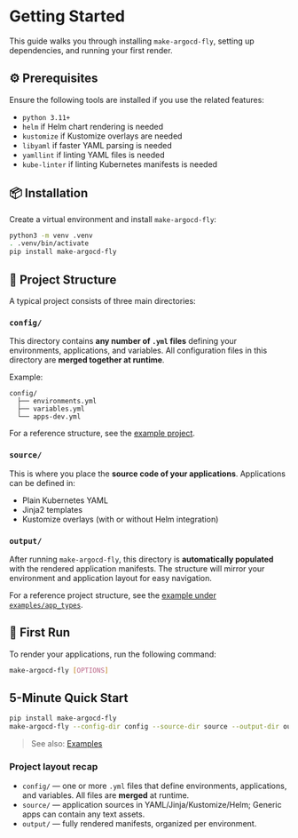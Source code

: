 # Getting Started

This guide walks you through installing `make-argocd-fly`, setting up dependencies, and running your first render.

## ⚙️ Prerequisites

Ensure the following tools are installed if you use the related features:

- `python 3.11+`
- `helm` if Helm chart rendering is needed
- `kustomize` if Kustomize overlays are needed
- `libyaml` if faster YAML parsing is needed
- `yamllint` if linting YAML files is needed
- `kube-linter` if linting Kubernetes manifests is needed

## 📦 Installation

Create a virtual environment and install `make-argocd-fly`:

```bash
python3 -m venv .venv
. .venv/bin/activate
pip install make-argocd-fly
```

## 📁 Project Structure

A typical project consists of three main directories:

### `config/`
This directory contains **any number of `.yml` files** defining your environments, applications, and variables.
All configuration files in this directory are **merged together at runtime**.

Example:
```
config/
  ├── environments.yml
  ├── variables.yml
  └── apps-dev.yml
```

For a reference structure, see the [example project](https://github.com/Karandash8/make-argocd-fly/tree/main/examples/app_types).

### `source/`
This is where you place the **source code of your applications**.
Applications can be defined in:
- Plain Kubernetes YAML
- Jinja2 templates
- Kustomize overlays (with or without Helm integration)

### `output/`
After running `make-argocd-fly`, this directory is **automatically populated** with the rendered application manifests.
The structure will mirror your environment and application layout for easy navigation.

For a reference project structure, see the [example under `examples/app_types`](https://github.com/Karandash8/make-argocd-fly/tree/main/examples/app_types).

## 🚀 First Run
To render your applications, run the following command:

```bash
make-argocd-fly [OPTIONS]
```

## 5-Minute Quick Start
```bash
pip install make-argocd-fly
make-argocd-fly --config-dir config --source-dir source --output-dir output
```
> See also: [Examples](examples.md)

### Project layout recap
- `config/` — one or more `.yml` files that define environments, applications, and variables. All files are **merged** at runtime.
- `source/` — application sources in YAML/Jinja/Kustomize/Helm; Generic apps can contain any text assets.
- `output/` — fully rendered manifests, organized per environment.
